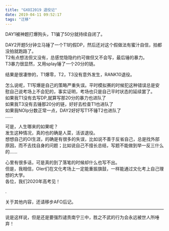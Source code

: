 ```yaml
---
title: "GXOI2019 退役记"
date: 2019-04-11 09:52:17
tags: "迁移"
---
```

<p>DAY1被神题打爆狗头，T1骗了50分就持续自闭了。</p>
<p>DAY2开题5分钟立马锤了一个T1的假DP，然后还对这个假做法有蜜汁自信，拍都没拍就跑路了。<br />
T2有点想法但又没有，总感觉隐隐约约可做但又不会写，最后锤的暴力。<br />
T3暴力很显然，又用splay锤了一个20分的链。</p>
<p>结果是很凄惨的，T1爆零，T2，T3没有意外发生，RANK10退役。</p>
<p>怎么说呢，T1写爆是自己的策略严重失误。平时模拟赛的时候犯这种错误总是安慰自己说考场上不会犯的，事实证明，考场也只是自己平时状态的延续罢了。<br />
如果我T1没有去写DP,就算写那20分的暴力也进队了<br />
如果我T3没有去锤那20分的链，好好去检查T1也进队了<br />
如果我NOIp分数正常一点，DAY2好好写T1不锤T2也进队了<br />
......</p>
<p>可是，人生哪来的如果呢？<br />
发生这种情况，真的也的确是人菜，活该退役。<br />
想想自己的OI生涯，的确是有很多的失误，比如说不善于反省自己，总是找外部原因，而不去找自身的问题；比如说自己不擅长总结，写题不能做到举一反三什么的......</p>
<p>心里有很多话，可是真的到了落笔的时候却什么也写不出。<br />
但是，我相信，OIer们在文化考场上一定能重振旗鼓，一样能通过文化考上自己理想的大学。<br />
各位，我们2020年高考见！</p>
<p>.</p>
<p>关于其他内容，还请移步AFO后记。</p>
<hr />
<p>说是这样说，但是还是要强烈谴责南宁三中，胜之不武的行为会永远被世人所唾弃！</p>
